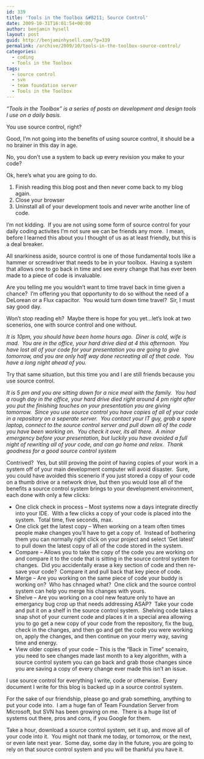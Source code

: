 ```yaml
---
id: 339
title: 'Tools in the Toolbox &#8211; Source Control'
date: 2009-10-31T16:01:54+00:00
author: benjamin hysell
layout: post
guid: http://benjaminhysell.com/?p=339
permalink: /archive/2009/10/tools-in-the-toolbox-source-control/
categories:
  - coding
  - Tools in the Toolbox
tags:
  - source control
  - svn
  - team foundation server
  - Tools in the Toolbox
---
```

<em>“Tools in the Toolbox” is a series of posts on development and design tools I use on a daily basis.</em>

You use source control, right?

Good, I’m not going into the benefits of using source control, it should be a no brainer in this day in age.

No, you don’t use a system to back up every revision you make to your code?

Ok, here’s what you are going to do.
<ol>
	<li>Finish reading this blog post and then never come back to my blog again.</li>
	<li>Close your browser</li>
	<li>Uninstall all of your development tools and never write another line of code.</li>
</ol>
I’m not kidding.  If you are not using some form of source control for your daily coding activites I’m not sure we can be friends any more.  I mean, before I learned this about you I thought of us as at least friendly, but this is a deal breaker.

All snarkiness aside, source control is one of those fundamental tools like a hammer or screwdriver that needs to be in your toolbox.  Having a system that allows one to go back in time and see every change that has ever been made to a piece of code is invaluable.

Are you telling me you wouldn’t want to time travel back in time given a chance?  I’m offering you that opportunity to do so without the need of a DeLorean or a Flux capacitor.  You would turn down time travel?  Sir, I must say good day.

Won’t stop reading eh?  Maybe there is hope for you yet...let’s look at two scenerios, one with source control and one without.

<em>It is 10pm, you should have been home hours ago.  Diner is cold, wife is mad.  You are in the office, your hard drive died at 4 this afternoon.  You have lost all of your code for your presentation you are going to give tomorrow, and you are only half way done recreating all of that code.  You have a long night ahead of you.</em><em></em>

Try that same situation, but this time you and I are still friends because you use source control.

<em>It is 5 pm and you are sitting down for a nice meal with the family.  You had a rough day in the office, your hard drive died right around 4 pm right after you put the finishing touches on your presentation you are giving tomorrow.  Since you use source control you have copies of all of your code in a repository on a seperate server.  You contact your IT guy, grab a spare laptop, connect to the source control server and pull down all of the code you have been working on.  You check it over, its all there.  A minor emergency before your presentation, but luckily you have avoided a full night of rewriting all of your code, and can go home and relax.  Thank goodness for a good source control system</em><em></em>

Contrived?  Yes, but still proving the point of having copies of your work in a system off of your main development computer will avoid disaster.  Sure, you could have avoided this scenerio if you just stored a copy of your code on a thumb drive or a network drive, but then you would lose all of the benefits a source control system brings to your development environment, each done with only a few clicks:
<ul>
	<li>One click check in process – Most systems now a days integrate directly into your IDE.  With a few clicks a copy of your code is placed into the system.  Total time, five seconds, max.</li>
	<li>One click get the latest copy – When working on a team often times people make changes you’ll have to get a copy of.  Instead of bothering them you can normally right click on your project and select ‘Get latest’ to pull down the latest copy of all of the code stored in the system.</li>
	<li>Compare – Allows you to take the copy of the code you are working on and compare it to the code that is sitting in the source control system for changes.  Did you accidentally erase a key section of code and then re-save your code?  Compare it and pull back that key piece of code.</li>
	<li>Merge – Are you working on the same piece of code your buddy is working on?  Who has chnaged what?  One click and the source control system can help you merge his changes with yours.</li>
	<li>Shelve – Are you working on a cool new feature only to have an emergancy bug crop up that needs addressing ASAP?  Take your code and put it on a shelf in the source control system.  Shelving code takes a snap shot of your current code and places it in a special area allowing you to go get a new copy of your code from the repository, fix the bug, check in the changes, and then go and get the code you were working on, apply the changes, and then continue on your merry way, saving time and energy.</li>
	<li>View older copies of your code – This is the “Back in Time” scenairo, you need to see changes made last month to a key algorithm, with a source control system you can go back and grab those changes since you are saving a copy of every change ever made this isn’t an issue.</li>
</ul>
I use source control for everything I write, code or otherwise.  Every document I write for this blog is backed up in a source control system.

For the sake of our friendship, please go and grab something, anything to put your code into.  I am a huge fan of Team Foundation Server from Microsoft, but SVN has been growing on me.  There is a huge list of systems out there, pros and cons, if you Google for them.

Take a hour, download a source control system, set it up, and move all of your code into it.  You might not thank me today, or tomorrow, or the next, or even late next year.  Some day, some day in the future, you are going to rely on that source control system and you will be thankful you have it.